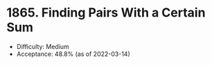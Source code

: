 # 1865. Finding Pairs With a Certain Sum
- Difficulty: Medium
- Acceptance: 48.8% (as of 2022-03-14)
